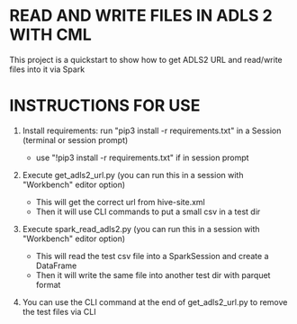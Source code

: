 # READ AND WRITE FILES IN ADLS 2 WITH CML

This project is a quickstart to show how to get ADLS2 URL and read/write files into it via Spark


# INSTRUCTIONS FOR USE

1. Install requirements: run "pip3 install -r requirements.txt" in a Session (terminal or session prompt) 
    - use "!pip3 install -r requirements.txt" if in session prompt


2. Execute get_adls2_url.py (you can run this in a session with "Workbench" editor option)
    - This will get the correct url from hive-site.xml
    - Then it will use CLI commands to put a small csv in a test dir
    
    
3. Execute spark_read_adls2.py (you can run this in a session with "Workbench" editor option)
    - This will read the test csv file into a SparkSession and create a DataFrame
    - Then it will write the same file into another test dir with parquet format
    
    
4. You can use the CLI command at the end of get_adls2_url.py to remove the test files via CLI

